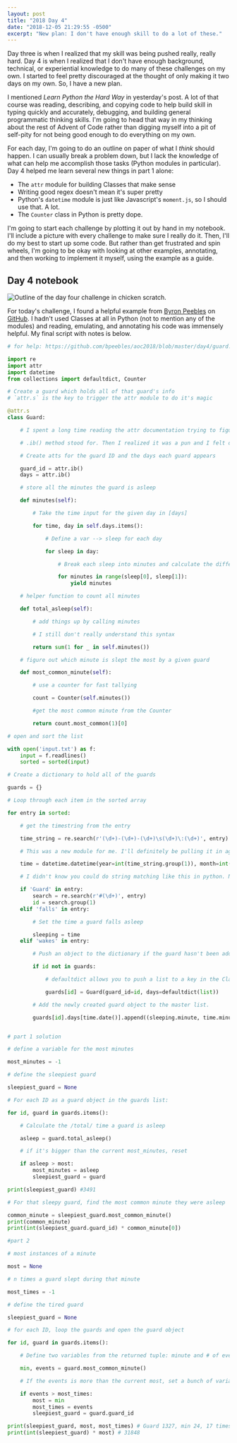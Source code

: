 ```yaml
---
layout: post
title: "2018 Day 4"
date: "2018-12-05 21:29:55 -0500"
excerpt: "New plan: I don't have enough skill to do a lot of these."
---
```

Day three is when I realized that my skill was being pushed really, really hard. Day 4 is when I realized that I don't have enough background, technical, or experiential knowledge to do many of these challenges on my own. I started to feel pretty discouraged at the thought of only making it two days on my own. So, I have a new plan.

I mentioned _Learn Python the Hard Way_ in yesterday's post. A lot of that course was reading, describing, and copying code to help build skill in typing quickly and accurately, debugging, and building general programmatic thinking skills. I'm going to head that way in my thinking about the rest of Advent of Code rather than digging myself into a pit of self-pity for not being good enough to do everything on my own.

For each day, I'm going to do an outline on paper of what I _think_ should happen. I can usually break a problem down, but I lack the knowledge of what can help me accomplish those tasks (Python modules in particular). Day 4 helped me learn several new things in part 1 alone:

- The `attr` module for building Classes that make sense
- Writing good regex doesn't mean it's super pretty
- Python's `datetime` module is just like Javascript's `moment.js`, so I should use that. A lot.
- The `Counter` class in Python is pretty dope.

I'm going to start each challenge by plotting it out by hand in my notebook. I'll include a picture with every challenge to make sure I really do it. Then, I'll do my best to start up some code. But rather than get frustrated and spin wheels, I'm going to be okay with looking at other examples, annotating, and then working to implement it myself, using the example as a guide.

## Day 4 notebook
![Outline of the day four challenge in chicken scratch.](https://photos.ohheybrian.com/uploads/big/fecd4933e67661d888217fcba079ccf5.jpg)

For today's challenge, I found a helpful example from [Byron Peebles](https://github.com/bpeebles) on [GitHub](https://github.com/bpeebles/aoc2018/blob/master/day4/guard.py). I hadn't used Classes at all in Python (not to mention any of the modules) and reading, emulating, and annotating his code was immensely helpful. My final script with notes is below.

```python
# for help: https://github.com/bpeebles/aoc2018/blob/master/day4/guard.py

import re
import attr
import datetime
from collections import defaultdict, Counter

# Create a guard which holds all of that guard's info
# `attr.s` is the key to trigger the attr module to do it's magic

@attr.s
class Guard:

    # I spent a long time reading the attr documentation trying to figure out what the

    # .ib() method stood for. Then I realized it was a pun and I felt dumb.

    # Create atts for the guard ID and the days each guard appears

    guard_id = attr.ib()
    days = attr.ib()

    # store all the minutes the guard is asleep

    def minutes(self):

        # Take the time input for the given day in [days]

        for time, day in self.days.items():

            # Define a var --> sleep for each day

            for sleep in day:

                # Break each sleep into minutes and calculate the difference between the two

                for minutes in range(sleep[0], sleep[1]):
                    yield minutes

    # helper function to count all minutes

    def total_asleep(self):

        # add things up by calling minutes

        # I still don't really understand this syntax

        return sum(1 for _ in self.minutes())

    # figure out which minute is slept the most by a given guard

    def most_common_minute(self):

        # use a counter for fast tallying

        count = Counter(self.minutes())

        #get the most common minute from the Counter

        return count.most_common(1)[0]

# open and sort the list

with open('input.txt') as f:
    input = f.readlines()
    sorted = sorted(input)

# Create a dictionary to hold all of the guards

guards = {}

# Loop through each item in the sorted array

for entry in sorted:

    # get the timestring from the entry

    time_string = re.search(r'(\d+)-(\d+)-(\d+)\s(\d+)\:(\d+)', entry)

    # This was a new module for me. I'll definitely be pulling it in again

    time = datetime.datetime(year=int(time_string.group(1)), month=int(time_string.group(2)), day=int(time_string.group(3)), hour=int(time_string.group(4)), minute=int(time_string.group(5)))

    # I didn't know you could do string matching like this in python. Nicer than needing regex...again.

    if 'Guard' in entry:
        search = re.search(r'#(\d+)', entry)
        id = search.group(1)
    elif 'falls' in entry:

        # Set the time a guard falls asleep

        sleeping = time
    elif 'wakes' in entry:

        # Push an object to the dictionary if the guard hasn't been added yet.

        if id not in guards:

            # defaultdict allows you to push a list to a key in the Class.

            guards[id] = Guard(guard_id=id, days=defaultdict(list))

        # Add the newly created guard object to the master list.

        guards[id].days[time.date()].append((sleeping.minute, time.minute))


# part 1 solution

# define a variable for the most minutes

most_minutes = -1

# define the sleepiest guard

sleepiest_guard = None

# For each ID as a guard object in the guards list:

for id, guard in guards.items():

    # Calculate the /total/ time a guard is asleep

    asleep = guard.total_asleep()

    # if it's bigger than the current most_minutes, reset

    if asleep > most:
        most_minutes = asleep
        sleepiest_guard = guard

print(sleepiest_guard) #3491

# For that sleepy guard, find the most common minute they were asleep

common_minute = sleepiest_guard.most_common_minute()
print(common_minute)
print(int(sleepiest_guard.guard_id) * common_minute[0])

#part 2

# most instances of a minute

most = None

# n times a guard slept during that minute

most_times = -1

# define the tired guard

sleepiest_guard = None  

# for each ID, loop the guards and open the guard object

for id, guard in guards.items():

    # Define two variables from the returned tuple: minute and # of events (times asleep)

    min, events = guard.most_common_minute()

    # If the events is more than the current most, set a bunch of variables

    if events > most_times:
        most = min
        most_times = events
        sleepiest_guard = guard.guard_id

print(sleepiest_guard, most, most_times) # Guard 1327, min 24, 17 times asleep
print(int(sleepiest_guard) * most) # 31848
```
